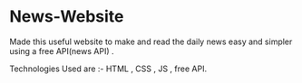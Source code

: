 # News-Website
Made this useful website to make and read the daily news easy and simpler using a free API(news API) .

Technologies Used are :-
HTML , CSS , JS , free API.
